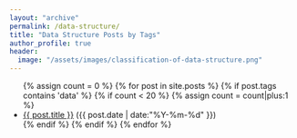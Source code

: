 ```yaml
---
layout: "archive"
permalink: /data-structure/
title: "Data Structure Posts by Tags"
author_profile: true
header:
  image: "/assets/images/classification-of-data-structure.png"
---
```


<ul class="posts">
{% assign count = 0 %}
{% for post in site.posts %}
  {% if post.tags contains 'data' %}
    {% if count < 20 %}
      {% assign count = count|plus:1 %}
      <div class="post_info">
        <li>
          <a href="{{ post.url }}">{{ post.title }}</a>
          <span>({{ post.date | date:"%Y-%m-%d" }})</span>
        </li>
      </div>
    {% endif %}
  {% endif %}
{% endfor %}
</ul>
